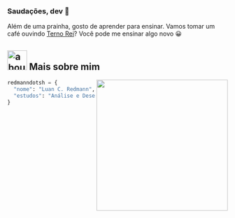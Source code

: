 ### Saudações, dev 👋

Além de uma prainha, gosto de aprender para ensinar. Vamos tomar um café ouvindo [Terno Rei](https://www.ternorei.com.br/)? Você pode me ensinar algo novo 😀

## <img width="45" alt="about" src="https://raw.github.com/elizarov/elizarov/master/about.png"> Mais sobre mim

<img align="right" width="300" src="https://i2.wp.com/allhtaccess.info/wp-content/uploads/2018/03/programming.gif?fit=1281%2C716&ssl=1" />

```python
redmanndotsh = {
  "nome": "Luan C. Redmann",
  "estudos": "Análise e Desenvolvimento de Sistemas"
}
```
